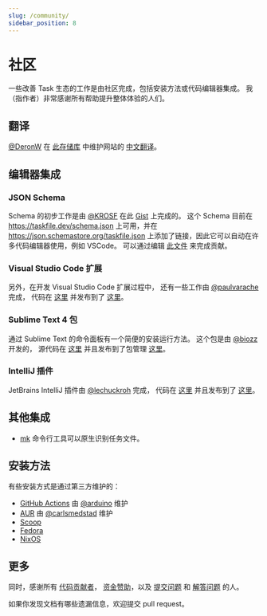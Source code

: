 ```yaml
---
slug: /community/
sidebar_position: 8
---
```


# 社区

一些改善 Task 生态的工作是由社区完成，包括安装方法或代码编辑器集成。 我（指作者）非常感谢所有帮助提升整体体验的人们。

## 翻译

[@DeronW](https://github.com/DeronW) 在 [此存储库](https://github.com/DeronW/task) 中维护网站的 [中文翻译](https://task-zh.readthedocs.io/zh_CN/latest/)。

## 编辑器集成

### JSON Schema

Schema 的初步工作是由 [@KROSF](https://github.com/KROSF) 在此 [Gist](https://gist.github.com/KROSF/c5435acf590acd632f71bb720f685895) 上完成的。 这个 Schema 目前在 https://taskfile.dev/schema.json 上可用，并在 https://json.schemastore.org/taskfile.json 上添加了链接，因此它可以自动在许多代码编辑器使用，例如 VSCode。 可以通过编辑 [此文件](https://github.com/go-task/task/blob/master/docs/static/schema.json) 来完成贡献。

### Visual Studio Code 扩展

另外，在开发 Visual Studio Code 扩展过程中， 还有一些工作由 [@paulvarache](https://github.com/paulvarache) 完成， 代码在 [这里](https://github.com/paulvarache/vscode-taskfile) 并发布到了 [这里](https://marketplace.visualstudio.com/items?itemName=paulvarache.vscode-taskfile)。

### Sublime Text 4 包

通过 Sublime Text 的命令面板有一个简便的安装运行方法。 这个包是由 [@biozz](https://github.com/biozz) 开发的， 源代码在 [这里](https://github.com/biozz/sublime-taskfile) 并且发布到了包管理 [这里](https://packagecontrol.io/packages/Taskfile)。

### IntelliJ 插件

JetBrains IntelliJ 插件由 [@lechuckroh](https://github.com/lechuckroh) 完成， 代码在 [这里](https://github.com/lechuckroh/task-intellij-plugin) 并且发布到了 [这里](https://plugins.jetbrains.com/plugin/17058-taskfile)。

## 其他集成

- [mk](https://github.com/pycontribs/mk) 命令行工具可以原生识别任务文件。

## 安装方法

有些安装方式是通过第三方维护的：

- [GitHub Actions](https://github.com/arduino/setup-task) 由 [@arduino](https://github.com/arduino) 维护
- [AUR](https://aur.archlinux.org/packages/go-task-bin) 由 [@carlsmedstad](https://github.com/carlsmedstad) 维护
- [Scoop](https://github.com/lukesampson/scoop-extras/blob/master/bucket/task.json)
- [Fedora](https://packages.fedoraproject.org/pkgs/golang-github-task/go-task/)
- [NixOS](https://github.com/NixOS/nixpkgs/blob/master/pkgs/development/tools/go-task/default.nix)

## 更多

同时，感谢所有 [代码贡献者](https://github.com/go-task/task/graphs/contributors)， [资金赞助](https://opencollective.com/task)，以及 [提交问题](https://github.com/go-task/task/issues?q=is%3Aissue) 和 [解答问题](https://github.com/go-task/task/discussions) 的人。

如果你发现文档有哪些遗漏信息，欢迎提交 pull request。
